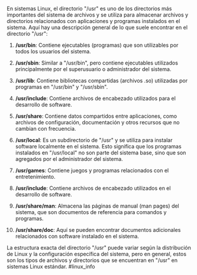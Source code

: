 En sistemas Linux, el directorio "/usr" es uno de los directorios más importantes del sistema de archivos y se utiliza para almacenar archivos y directorios relacionados con aplicaciones y programas instalados en el sistema. Aquí hay una descripción general de lo que suele encontrar en el directorio "/usr":

1. **/usr/bin**: Contiene ejecutables (programas) que son utilizables por todos los usuarios del sistema.

2. **/usr/sbin**: Similar a "/usr/bin", pero contiene ejecutables utilizados principalmente por el superusuario o administrador del sistema.

3. **/usr/lib**: Contiene bibliotecas compartidas (archivos .so) utilizadas por programas en "/usr/bin" y "/usr/sbin".

4. **/usr/include**: Contiene archivos de encabezado utilizados para el desarrollo de software.

5. **/usr/share**: Contiene datos compartidos entre aplicaciones, como archivos de configuración, documentación y otros recursos que no cambian con frecuencia.

6. **/usr/local**: Es un subdirectorio de "/usr" y se utiliza para instalar software localmente en el sistema. Esto significa que los programas instalados en "/usr/local" no son parte del sistema base, sino que son agregados por el administrador del sistema.

7. **/usr/games**: Contiene juegos y programas relacionados con el entretenimiento.

8. **/usr/include**: Contiene archivos de encabezado utilizados en el desarrollo de software.

9. **/usr/share/man**: Almacena las páginas de manual (man pages) del sistema, que son documentos de referencia para comandos y programas.

10. **/usr/share/doc**: Aquí se pueden encontrar documentos adicionales relacionados con software instalado en el sistema.

La estructura exacta del directorio "/usr" puede variar según la distribución de Linux y la configuración específica del sistema, pero en general, estos son los tipos de archivos y directorios que se encuentran en "/usr" en sistemas Linux estándar.
#linux_info
